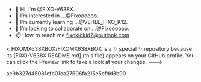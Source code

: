 - 👋 Hi, I’m @FIXO-V638X.
- 👀 I’m interested in ...@Fixoooooo.
- 🌱 I’m currently learning ...@VLHLL_FIXO_K12.
- 💞️ I’m looking to collaborate on ...@Fixoooooo.
- 📫 How to reach me fixokidkid2@outlook.com

<
FIXOMX638XBOX/FIXOMX638XBOX is a ✨ special ✨ repository because its [FIXO-V638X README.md] (this file) appears on your GitHub profile.
You can click the Preview link to take a look at your changes.
--->

ae9b327d45081cfb01ca27696fa215e5efdd3b90